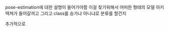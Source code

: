 
pose-estimation에 대한 설명이 들어가야함
이걸 찾기위해서 어떠한 형태의 모델 아키텍쳐가 들어갈꺼고 
그리고
class를 승가냐 아니냐로 분류를 할건지 

추가적으로 